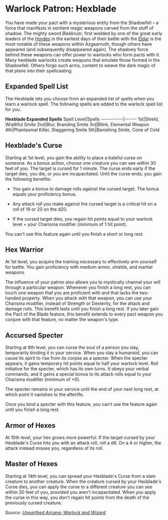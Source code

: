 # Warlock Patron: Hexblade
You have made your pact with a mysterious entity from the Shadowfell – a force that manifests in sentient magic weapons carved from the stuff of shadow. The mighty sword *Blekkruzr*, first wielded by one of the great early leaders of the [Hordes](../../Races/index.md#hordes) in the earliest days of their battle with the [Eldar](../../History/Eldar.md) is the most notable of these weapons within Azgaarnoth, though others have appeared (and subsequently disappeared again). The shadowy force behind these weapons can offer power to warlocks who form pacts with it. Many hexblade warlocks create weapons that emulate those formed in the Shadowfell. Others forgo such arms, content to weave the dark magic of that plane into their spellcasting.

## Expanded Spell List
The Hexblade lets you choose from an expanded list of spells when you learn a warlock spell. The following spells are added to the warlock spell list for you.

**Hexblade Expanded Spells**
Spell Level|Spells
-----------|------
1st|Shield, Wrathful Smite
2nd|Blur, Branding Smite
3rd|Blink, Elemental Weapon
4th|Phantasmal Killer, Staggering Smite
5th|Banishing Smite, Cone of Cold

## Hexblade's Curse
Starting at 1st level, you gain the ability to place a baleful curse on someone. As a bonus action, choose one creature you can see within 30 feet of you. The target is cursed for 1 minute. The curse ends early if the target dies, you die, or you are incapacitated. Until the curse ends, you gain the following benefits:

* You gain a bonus to damage rolls against the cursed target. The bonus equals your proficiency bonus.

* Any attack roll you make against the cursed target is a critical hit on a roll of 19 or 20 on the d20.

* If the cursed target dies, you regain hit points equal to your warlock level + your Charisma modifier (minimum of 1 hit point).

You can't use this feature again until you finish a short or long rest.

## Hex Warrior
At 1st level, you acquire the training necessary to effectively arm yourself for battle. You gain proficiency with medium armor, shields, and martial weapons.

The influence of your patron also allows you to mystically channel your will through a particular weapon. Whenever you finish a long rest, you can touch one weapon that you are proficient with and that lacks the two-handed property. When you attack with that weapon, you can use your Charisma modifier, instead of Strength or Dexterity, for the attack and damage rolls. This benefit lasts until you finish a long rest. If you later gain the Pact of the Blade feature, this benefit extends to every pact weapon you conjure with that feature, no matter the weapon's type.

## Accursed Specter
Starting at 6th level, you can curse the soul of a person you slay, temporarily binding it in your service. When you slay a humanoid, you can cause its spirit to rise from its corpse as a specter. When the specter appears, it gains temporary hit points equal to half your warlock level. Roll initiative for the specter, which has its own turns. It obeys your verbal commands, and it gains a special bonus to its attack rolls equal to your Charisma modifier (minimum of +0).

The specter remains in your service until the end of your next long rest, at which point it vanishes to the afterlife.

Once you bind a specter with this feature, you can't use the feature again until you finish a long rest.

## Armor of Hexes
At 10th level, your hex grows more powerful. If the target cursed by your Hexblade's Curse hits you with an attack roll, roll a d6. On a 4 or higher, the attack instead misses you, regardless of its roll.

## Master of Hexes
Starting at 14th level, you can spread your Hexblade's Curse from a slain creature to another creature. When the creature cursed by your Hexblade's Curse dies, you can apply the curse to a different creature you can see within 30 feet of you, provided you aren't incapacitated. When you apply the curse in this way, you don't regain hit points from the death of the previously cursed creature.

*Source: [Unearthed Arcana: Warlock and Wizard](https://dnd.wizards.com/articles/unearthed-arcana/warlock-and-wizard)*
